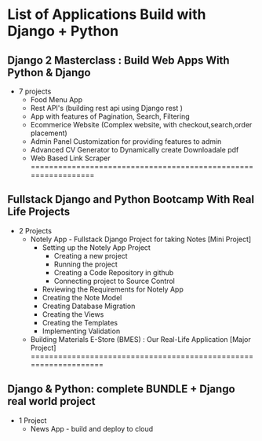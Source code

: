 # List of Applications Build with Django + Python

## Django 2 Masterclass : Build Web Apps With Python & Django
- 7 projects
  + Food Menu App
  + Rest API's (building rest api using Django rest )
  + App with features of Pagination, Search, Filtering
  + Ecommerice Website (Complex website, with checkout,search,order placement)
  + Admin Panel Customization for providing features to admin
  + Advanced CV Generator to Dynamically create Downloadale pdf
  + Web Based Link Scraper
===============================================================
## Fullstack Django and Python Bootcamp With Real Life Projects
- 2 Projects
  + Notely App - Fullstack Django Project for taking Notes [Mini Project]
    - Setting up the Notely App Project
         + Creating a new project
         + Running the project
         + Creating a Code Repository in github
         + Connecting project to Source Control
    - Reviewing the Requirements for Notely App
    - Creating the Note Model
    - Creating Database Migration
    - Creating the Views
    - Creating the Templates
    - Implementing Validation
  + Building Materials E-Store (BMES) : Our Real-Life Application [Major Project]    
=================================================================
## Django & Python: complete BUNDLE + Django real world project
- 1 Project
  + News App - build and deploy to cloud
